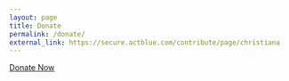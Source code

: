 ```yaml
---
layout: page
title: Donate
permalink: /donate/
external_link: https://secure.actblue.com/contribute/page/christiana
---
```


<a href="{{donate_url}}" class="button">Donate Now</a>
